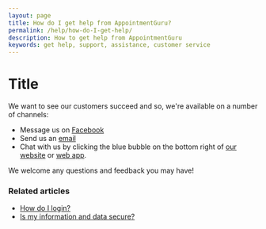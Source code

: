 ```yaml
---
layout: page
title: How do I get help from AppointmentGuru?
permalink: /help/how-do-I-get-help/
description: How to get help from AppointmentGuru
keywords: get help, support, assistance, customer service
---
```


# Title

We want to see our customers succeed and so, we're available on a number of channels:

* Message us on [Facebook](https://www.facebook.com/appointmentguru/)
* Send us an [email](mailto:support@appointmentguru.co)
* Chat with us by clicking the blue bubble on the bottom right of [our website](http://www.appointmentguru.co/) or [web app](https://portal.appointmentguru.co/#/login).

We welcome any questions and feedback you may have!

### Related articles

* [How do I login?](/help/how-do-I-login)
* [Is my information and data secure?](is-my-data-secure)
